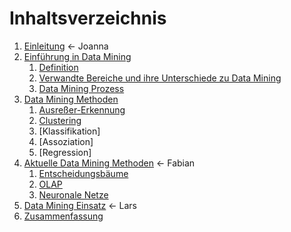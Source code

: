 # Inhaltsverzeichnis

1. [Einleitung](03_einleitung.md) <- Joanna
2. [Einführung in Data Mining](04_einfuehrung.md)
   1. [Definition]()
   2. [Verwandte Bereiche und ihre Unterschiede zu Data Mining]()
   3. [Data Mining Prozess]()
3. [Data Mining Methoden](05_Methoden.md)
   1. [Ausreßer-Erkennung]()
   2. [Clustering]()
   3. [Klassifikation]
   4. [Assoziation]
   5. [Regression]
4. [Aktuelle Data Mining Methoden](09_aktuelle.md) <- Fabian
   1. [Entscheidungsbäume](10_entscheidungsbäume.md)
   2. [OLAP](11_olap.md)
   3. [Neuronale Netze](12_neuronale_netze.md)
5. [Data Mining Einsatz](13_datamining_einsatz.md) <- Lars
6. [Zusammenfassung](14_zusammenfassung.md)


 

